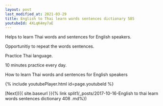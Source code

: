 ```yaml
---
layout: post
last_modified_at: 2021-03-29
title: English to Thai learn words sentences dictionary 585 
youtubeId: 4XLqK4my7aE
---
```

 
 
Helps to learn Thai words and sentences for English speakers.

Opportunitiy to repeat the words sentences. 

Practice Thai language. 
 
10 minutes practice every day. 
 
How to learn Thai words and sentences for English speakers 
 
{% include youtubePlayer.html id=page.youtubeId %}
 
 
[Next]({{ site.baseurl }}{% link  split1/_posts/2017-10-16-English to thai learn words sentences dictionary 408 .md%})
 
